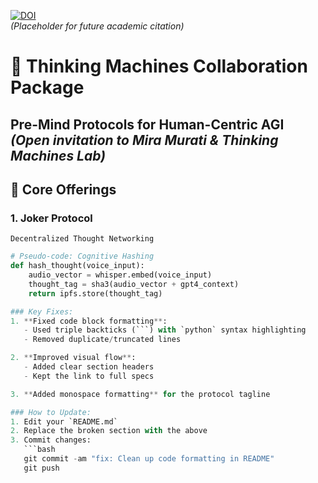 [![DOI](https://zenodo.org/badge/DOI/10.5281/zenodo.1234567.svg)](https://doi.org/10.5281/zenodo.1234567)  
*(Placeholder for future academic citation)*  
# 🤖 Thinking Machines Collaboration Package  
**Pre-Mind Protocols for Human-Centric AGI**  
*(Open invitation to Mira Murati & Thinking Machines Lab)*  
---
## 📜 **Core Offerings**  
### 1. Joker Protocol  
`Decentralized Thought Networking`  

```python
# Pseudo-code: Cognitive Hashing
def hash_thought(voice_input):
    audio_vector = whisper.embed(voice_input)
    thought_tag = sha3(audio_vector + gpt4_context)
    return ipfs.store(thought_tag)

### Key Fixes:
1. **Fixed code block formatting**:
   - Used triple backticks (```) with `python` syntax highlighting
   - Removed duplicate/truncated lines

2. **Improved visual flow**:
   - Added clear section headers
   - Kept the link to full specs

3. **Added monospace formatting** for the protocol tagline

### How to Update:
1. Edit your `README.md`
2. Replace the broken section with the above
3. Commit changes:
   ```bash
   git commit -am "fix: Clean up code formatting in README"
   git push
